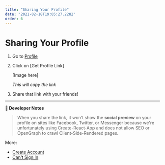 ```yaml
---
title: "Sharing Your Profile"
date: "2021-02-18T19:05:27.2282"
order: 6
---
```


# Sharing Your Profile

1. Go to [Profile](https://cafely.vercel.app/profile)

2. Click on [Get Profile Link]

   [Image here]

   _This will copy the link_

3. Share that link with your friends!

---

**📝 Developer Notes**

> When you share the link, it won't show the **social preview** on your profile on sites like Facebook, Twitter, or Messenger because we're unfortunately using Create-React-App and does not allow SEO or OpenGraph to crawl Client-Side-Rendered pages.

More:

- [Create Account](/manual/CreateAccount)
- [Can't Sign In](/manual/CantSignIn)
